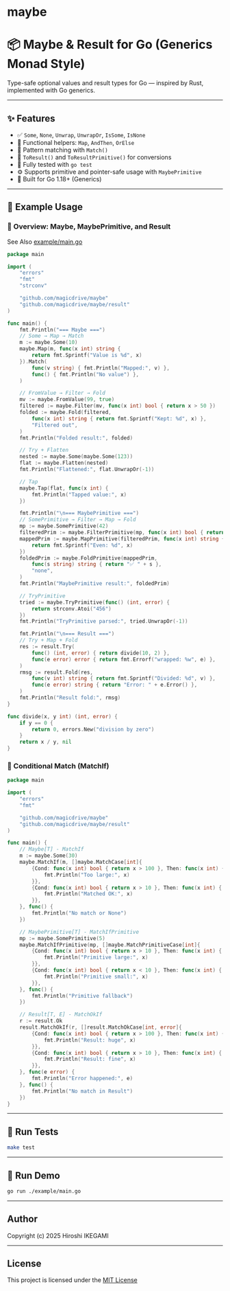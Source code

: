 # maybe

# 📦 Maybe & Result for Go (Generics Monad Style)

Type-safe optional values and result types for Go — inspired by Rust, implemented with Go generics.

---

## ✨ Features

- ✅ `Some`, `None`, `Unwrap`, `UnwrapOr`, `IsSome`, `IsNone`
- 🔁 Functional helpers: `Map`, `AndThen`, `OrElse`
- 🧩 Pattern matching with `Match()`
- 🔄 `ToResult()` and `ToResultPrimitive()` for conversions
- 🧪 Fully tested with `go test`
- ⚙️ Supports primitive and pointer-safe usage with `MaybePrimitive`
- 🧱 Built for Go 1.18+ (Generics)

---

## 🚀 Example Usage

### 🧪 Overview: Maybe, MaybePrimitive, and Result

See Also [example/main.go](https://github.com/magicdrive/maybe/blob/main/example/main.go)

```go
package main

import (
	"errors"
	"fmt"
	"strconv"

	"github.com/magicdrive/maybe"
	"github.com/magicdrive/maybe/result"
)

func main() {
	fmt.Println("=== Maybe ===")
	// Some → Map → Match
	m := maybe.Some(10)
	maybe.Map(m, func(x int) string {
		return fmt.Sprintf("Value is %d", x)
	}).Match(
		func(v string) { fmt.Println("Mapped:", v) },
		func() { fmt.Println("No value") },
	)

	// FromValue → Filter → Fold
	mv := maybe.FromValue(99, true)
	filtered := maybe.Filter(mv, func(x int) bool { return x > 50 })
	folded := maybe.Fold(filtered,
		func(x int) string { return fmt.Sprintf("Kept: %d", x) },
		"Filtered out",
	)
	fmt.Println("Folded result:", folded)

	// Try + Flatten
	nested := maybe.Some(maybe.Some(123))
	flat := maybe.Flatten(nested)
	fmt.Println("Flattened:", flat.UnwrapOr(-1))

	// Tap
	maybe.Tap(flat, func(x int) {
		fmt.Println("Tapped value:", x)
	})

	fmt.Println("\n=== MaybePrimitive ===")
	// SomePrimitive → Filter → Map → Fold
	mp := maybe.SomePrimitive(42)
	filteredPrim := maybe.FilterPrimitive(mp, func(x int) bool { return x%2 == 0 })
	mappedPrim := maybe.MapPrimitive(filteredPrim, func(x int) string {
		return fmt.Sprintf("Even: %d", x)
	})
	foldedPrim := maybe.FoldPrimitive(mappedPrim,
		func(s string) string { return "✅ " + s },
		"none",
	)
	fmt.Println("MaybePrimitive result:", foldedPrim)

	// TryPrimitive
	tried := maybe.TryPrimitive(func() (int, error) {
		return strconv.Atoi("456")
	})
	fmt.Println("TryPrimitive parsed:", tried.UnwrapOr(-1))

	fmt.Println("\n=== Result ===")
	// Try + Map + Fold
	res := result.Try(
		func() (int, error) { return divide(10, 2) },
		func(e error) error { return fmt.Errorf("wrapped: %w", e) },
	)
	rmsg := result.Fold(res,
		func(v int) string { return fmt.Sprintf("Divided: %d", v) },
		func(e error) string { return "Error: " + e.Error() },
	)
	fmt.Println("Result fold:", rmsg)
}

func divide(x, y int) (int, error) {
	if y == 0 {
		return 0, errors.New("division by zero")
	}
	return x / y, nil
}
```

### 🧠 Conditional Match (MatchIf)

```go
package main

import (
	"errors"
	"fmt"

	"github.com/magicdrive/maybe"
	"github.com/magicdrive/maybe/result"
)

func main() {
	// Maybe[T] - MatchIf
	m := maybe.Some(30)
	maybe.MatchIf(m, []maybe.MatchCase[int]{
		{Cond: func(x int) bool { return x > 100 }, Then: func(x int) {
			fmt.Println("Too large:", x)
		}},
		{Cond: func(x int) bool { return x > 10 }, Then: func(x int) {
			fmt.Println("Matched OK:", x)
		}},
	}, func() {
		fmt.Println("No match or None")
	})

	// MaybePrimitive[T] - MatchIfPrimitive
	mp := maybe.SomePrimitive(5)
	maybe.MatchIfPrimitive(mp, []maybe.MatchPrimitiveCase[int]{
		{Cond: func(x int) bool { return x > 10 }, Then: func(x int) {
			fmt.Println("Primitive large:", x)
		}},
		{Cond: func(x int) bool { return x < 10 }, Then: func(x int) {
			fmt.Println("Primitive small:", x)
		}},
	}, func() {
		fmt.Println("Primitive fallback")
	})

	// Result[T, E] - MatchOkIf
	r := result.Ok
	result.MatchOkIf(r, []result.MatchOkCase[int, error]{
		{Cond: func(x int) bool { return x > 100 }, Then: func(x int) {
			fmt.Println("Result: huge", x)
		}},
		{Cond: func(x int) bool { return x > 10 }, Then: func(x int) {
			fmt.Println("Result: fine", x)
		}},
	}, func(e error) {
		fmt.Println("Error happened:", e)
	}, func() {
		fmt.Println("No match in Result")
	})
}
```

---

## 🧪 Run Tests

```bash
make test
```

---

## 🧰 Run Demo

```bash
go run ./example/main.go
```

---

## Author

Copyright (c) 2025 Hiroshi IKEGAMI

---

## License

This project is licensed under the [MIT License](https://github.com/magicdrive/maybe/blob/main/LICENSE)

